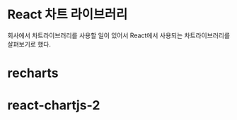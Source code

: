# React 차트 라이브러리

회사에서 차트라이브러리를 사용할 일이 있어서 React에서 사용되는 차트라이브러리를 살펴보기로 했다.

# recharts

# react-chartjs-2
